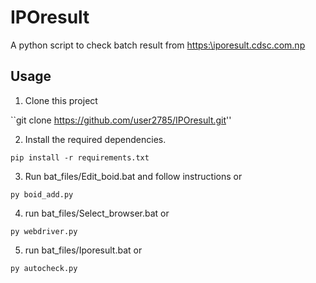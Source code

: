 # IPOresult

A python script to check batch result from [https:\\iporesult.cdsc.com.np](https:\\iporesult.cdsc.com.np)


## Usage

1. Clone this project

``git clone https://github.com/user2785/IPOresult.git''

2. Install the required dependencies.

``pip install -r requirements.txt``

3. Run bat_files/Edit_boid.bat and follow instructions or

``py boid_add.py``

4. run bat_files/Select_browser.bat or

``py webdriver.py``

5. run bat_files/Iporesult.bat or

``py autocheck.py``


